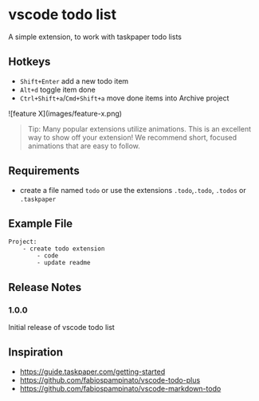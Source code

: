 # vscode todo list

A simple extension, to work with taskpaper todo lists

## Hotkeys
- `Shift+Enter` add a new todo item
- `Alt+d` toggle item done
- `Ctrl+Shift+a`/`Cmd+Shift+a` move done items into Archive project

\!\[feature X\]\(images/feature-x.png\)

> Tip: Many popular extensions utilize animations. This is an excellent way to show off your extension! We recommend short, focused animations that are easy to follow.

## Requirements
- create a file named `todo` or use the extensions `.todo`,`.todo`, `.todos` or `.taskpaper`

## Example File
```
Project:
	- create todo extension
		- code
		- update readme
```

## Release Notes
### 1.0.0
Initial release of vscode todo list

## Inspiration
- https://guide.taskpaper.com/getting-started
- https://github.com/fabiospampinato/vscode-todo-plus
- https://github.com/fabiospampinato/vscode-markdown-todo
